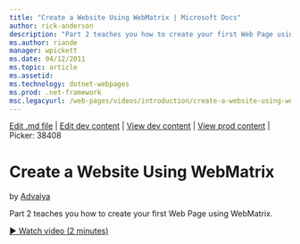 ```yaml
---
title: "Create a Website Using WebMatrix | Microsoft Docs"
author: rick-anderson
description: "Part 2 teaches you how to create your first Web Page using WebMatrix."
ms.author: riande
manager: wpickett
ms.date: 04/12/2011
ms.topic: article
ms.assetid: 
ms.technology: dotnet-webpages
ms.prod: .net-framework
msc.legacyurl: /web-pages/videos/introduction/create-a-website-using-webmatrix
---
```

[Edit .md file](C:\Projects\msc\dev\Msc.Www\Web.ASP\App_Data\github\web-pages\videos\introduction\create-a-website-using-webmatrix.md) | [Edit dev content](http://www.aspdev.net/umbraco#/content/content/edit/26849) | [View dev content](http://docs.aspdev.net/tutorials/web-pages/videos/introduction/create-a-website-using-webmatrix.html) | [View prod content](http://www.asp.net/web-pages/videos/introduction/create-a-website-using-webmatrix) | Picker: 38408

Create a Website Using WebMatrix
====================
by [Advaiya](https://twitter.com/Advaiyasolns)

Part 2 teaches you how to create your first Web Page using WebMatrix.

[&#9654; Watch video (2 minutes)](https://channel9.msdn.com/Blogs/ASP-NET-Site-Videos/create-a-website-using-webmatrix)